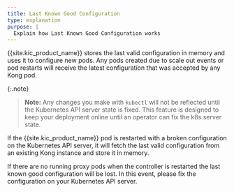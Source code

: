 ```yaml
---
title: Last Known Good Configuration
type: explanation
purpose: |
  Explain how Last Known Good Configuration works
---
```


{{site.kic_product_name}} stores the last valid configuration in memory and
uses it to configure new pods. Any pods created due to scale out events or pod
restarts will receive the latest configuration that was accepted by any Kong pod.

{:.note}
> **Note:** Any changes you make with `kubectl` will not be reflected until the
> Kubernetes API server state is fixed. This feature is designed to keep your
> deployment online until an operator can fix the k8s server state.

If the {{site.kic_product_name}} pod is restarted with a broken configuration
on the Kubernetes API server, it will fetch the last valid configuration from an
existing Kong instance and store it in memory.

If there are no running proxy pods when the controller is restarted the last
known good configuration will be lost. In this event, please fix the configuration
on your Kubernetes API server.